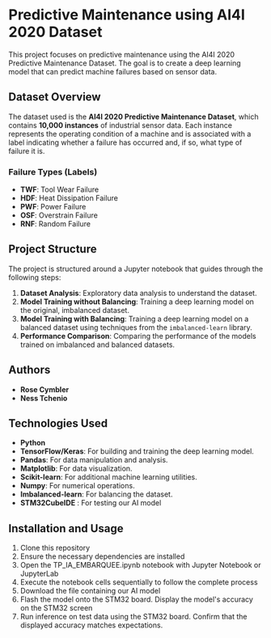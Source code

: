 # Predictive Maintenance using AI4I 2020 Dataset

This project focuses on predictive maintenance using the AI4I 2020 Predictive Maintenance Dataset. The goal is to create a deep learning model that can predict machine failures based on sensor data.

## Dataset Overview

The dataset used is the **AI4I 2020 Predictive Maintenance Dataset**, which contains **10,000 instances** of industrial sensor data. Each instance represents the operating condition of a machine and is associated with a label indicating whether a failure has occurred and, if so, what type of failure it is.

### Failure Types (Labels)

- **TWF**: Tool Wear Failure
- **HDF**: Heat Dissipation Failure
- **PWF**: Power Failure
- **OSF**: Overstrain Failure
- **RNF**: Random Failure


## Project Structure

The project is structured around a Jupyter notebook that guides through the following steps:

1. **Dataset Analysis**: Exploratory data analysis to understand the dataset.
2. **Model Training without Balancing**: Training a deep learning model on the original, imbalanced dataset.
3. **Model Training with Balancing**: Training a deep learning model on a balanced dataset using techniques from the `imbalanced-learn` library.
4. **Performance Comparison**: Comparing the performance of the models trained on imbalanced and balanced datasets.

## Authors

- **Rose Cymbler**
- **Ness Tchenio**

## Technologies Used

- **Python**
- **TensorFlow/Keras**: For building and training the deep learning model.
- **Pandas**: For data manipulation and analysis.
- **Matplotlib**: For data visualization.
- **Scikit-learn**: For additional machine learning utilities.
- **Numpy**: For numerical operations.
- **Imbalanced-learn**: For balancing the dataset.
- **STM32CubeIDE** : For testing our AI model

## Installation and Usage

1) Clone this repository
2) Ensure the necessary dependencies are installed
3) Open the TP_IA_EMBARQUEE.ipynb notebook with Jupyter Notebook or JupyterLab
4) Execute the notebook cells sequentially to follow the complete process
5) Download the file containing our AI model
6) Flash the model onto the STM32 board. Display the model's accuracy on the STM32 screen
7) Run inference on test data using the STM32 board. Confirm that the displayed accuracy matches expectations.
